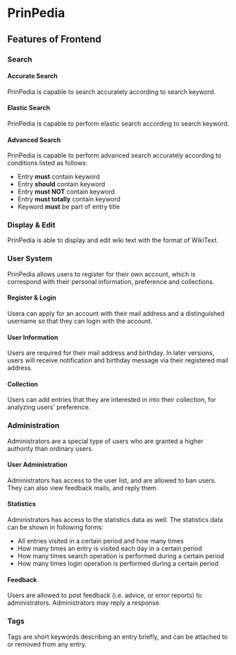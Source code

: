 # PrinPedia

## Features of Frontend

### Search

#### Accurate Search

PrinPedia is capable to search accurately according to search keyword.

#### Elastic Search

PrinPedia is capable to perform elastic search according to search keyword.

#### Advanced Search

PrinPedia is capable to perform advanced search accurately according to conditions listed as follows:

* Entry **must** contain keyword
* Entry **should** contain keyword
* Entry **must NOT** contain keyword
* Entry **must totally** contain keyword
* Keyword **must** be part of entry title

### Display & Edit

PrinPedia is able to display and edit wiki text with the format of WikiText.

### User System

PrinPedia allows users to register for their own account, which is correspond with their personal information, preference and collections.

#### Register & Login

Usera can apply for an account with their mail address and a distinguished username so that they can login with the account.

#### User Information

Users are required for their mail address and birthday. In later versions, users will receive notification and birthday message via their registered mail address.

#### Collection

Users can add entries that they are interested in into their collection, for analyzing users' preference.

### Administration

Administrators are a special type of users who are granted a higher authority than ordinary users.

#### User Administration

Administrators has access to the user list, and are allowed to ban users. They can also view feedback mails, and reply them.

#### Statistics

Administrators has access to the statistics data as well. The statistics data can be shown in following forms:

* All entries visited in a certain period and how many times
* How many times an entry is visited each day in a certain period
* How many times search operation is performed during a certain period
* How many times login operation is performed during a certain period

#### Feedback

Users are allowed to post feedback (i.e. advice, or error reports) to administrators. Administrators may reply a response.

### Tags

Tags are short keywords describing an entry briefly, and can be attached to or removed from any entry.

